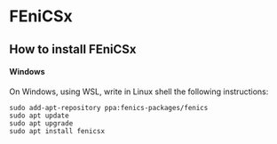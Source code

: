 # FEniCSx

## How to install FEniCSx

#### Windows

On Windows, using WSL, write in Linux shell the following instructions:

```shell
sudo add-apt-repository ppa:fenics-packages/fenics
sudo apt update
sudo apt upgrade
sudo apt install fenicsx
```
